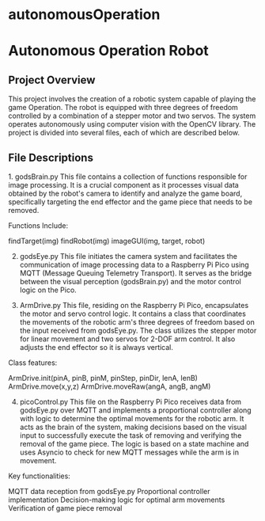 # autonomousOperation
<h1>Autonomous Operation Robot</h1>
<h2>Project Overview</h2>
This project involves the creation of a robotic system capable of playing the game Operation. The robot is equipped with three degrees of freedom controlled by a combination of a stepper motor and two servos. The system operates autonomously using computer vision with the OpenCV library. The project is divided into several files, each of which are described below.

<h2>File Descriptions</h2>
1. godsBrain.py
This file contains a collection of functions responsible for image processing. It is a crucial component as it processes visual data obtained by the robot's camera to identify and analyze the game board, specifically targeting the end effector and the game piece that needs to be removed.

Functions Include:

findTarget(img)
findRobot(img)
imageGUI(img, target, robot)

2. godsEye.py
This file initiates the camera system and facilitates the communication of image processing data to a Raspberry Pi Pico using MQTT (Message Queuing Telemetry Transport). It serves as the bridge between the visual perception (godsBrain.py) and the motor control logic on the Pico.

3. ArmDrive.py
This file, residing on the Raspberry Pi Pico, encapsulates the motor and servo control logic. It contains a class that coordinates the movements of the robotic arm's three degrees of freedom based on the input received from godsEye.py. The class utilizes the stepper motor for linear movement and two servos for 2-DOF arm control. It also adjusts the end effector so it is always vertical.

Class features:

ArmDrive.init(pinA, pinB, pinM, pinStep, pinDir, lenA, lenB)
ArmDrive.move(x,y,z)
ArmDrive.moveRaw(angA, angB, angM)

4. picoControl.py
This file on the Raspberry Pi Pico receives data from godsEye.py over MQTT and implements a proportional controller along with logic to determine the optimal movements for the robotic arm. It acts as the brain of the system, making decisions based on the visual input to successfully execute the task of removing and verifying the removal of the game piece. The logic is based on a state machine and uses Asyncio to check for new MQTT messages while the arm is in movement.

Key functionalities:

MQTT data reception from godsEye.py
Proportional controller implementation
Decision-making logic for optimal arm movements
Verification of game piece removal
